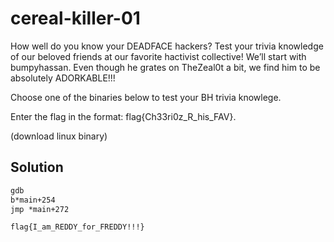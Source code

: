 # cereal-killer-01

How well do you know your DEADFACE hackers? Test your trivia knowledge of our beloved friends at our favorite hactivist collective! We’ll start with bumpyhassan. Even though he grates on TheZeal0t a bit, we find him to be absolutely ADORKABLE!!!

Choose one of the binaries below to test your BH trivia knowlege.

Enter the flag in the format: flag{Ch33ri0z_R_his_FAV}.

(download linux binary)

## Solution

```txt
gdb 
b*main+254
jmp *main+272

```

`flag{I_am_REDDY_for_FREDDY!!!}`
